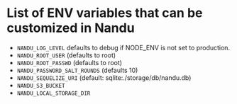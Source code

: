 # List of ENV variables that can be customized in Nandu

- `NANDU_LOG_LEVEL` defaults to debug if NODE_ENV is not set to production.
- `NANDU_ROOT_USER` (defaults to root)
- `NANDU_ROOT_PASSWD` (defaults to root)
- `NANDU_PASSWORD_SALT_ROUNDS` (defaults 10)
- `NANDU_SEQUELIZE_URI` (default: sqlite:./storage/db/nandu.db)
- `NANDU_S3_BUCKET`
- `NANDU_LOCAL_STORAGE_DIR`
